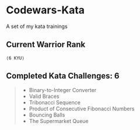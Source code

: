 # Codewars-Kata
A set of my kata trainings

## Current Warrior Rank
`⟨6 KYU⟩`

## Completed Kata Challenges: 6
> * Binary-to-Integer Converter
> * Valid Braces
> * Tribonacci Sequence
> * Product of Consecutive Fibonacci Numbers
> * Bouncing Balls
> * The Supermarket Queue